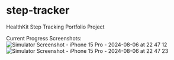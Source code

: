 # step-tracker
 HealthKit Step Tracking Portfolio Project

Current Progress Screenshots:
![Simulator Screenshot - iPhone 15 Pro - 2024-08-06 at 22 47 12](https://github.com/user-attachments/assets/39cbaef7-8880-4a39-a0ea-78b7063eaf94)
![Simulator Screenshot - iPhone 15 Pro - 2024-08-06 at 22 47 23](https://github.com/user-attachments/assets/35bf3b1c-0ec0-48f0-ba02-a918e5d45bd2)
